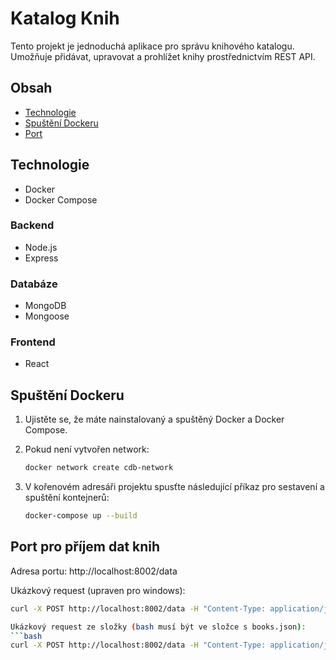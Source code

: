 # Katalog Knih

Tento projekt je jednoduchá aplikace pro správu knihového katalogu. Umožňuje přidávat, upravovat a prohlížet knihy prostřednictvím REST API.

## Obsah

- [Technologie](#technologie)
- [Spuštění Dockeru](#spuštění-dockeru)
- [Port](#port)


## Technologie
- Docker
- Docker Compose

### Backend
- Node.js
- Express

### Databáze
- MongoDB
- Mongoose

### Frontend
- React

## Spuštění Dockeru

1. Ujistěte se, že máte nainstalovaný a spuštěný Docker a Docker Compose.
2. Pokud není vytvořen network:

   ```bash
   docker network create cdb-network

3. V kořenovém adresáři projektu spusťte následující příkaz pro sestavení a spuštění kontejnerů:

   ```bash
   docker-compose up --build

## Port pro příjem dat knih

   Adresa portu: http://localhost:8002/data
   
   Ukázkový request (upraven pro windows): 
   ```bash
   curl -X POST http://localhost:8002/data -H "Content-Type: application/json" -d "[{\"isbn13\": \"9780131103627\", \"isbn10\": \"0131103628\", \"title\": \"The C Programming Language\"}]"
   
   Ukázkový request ze složky (bash musí být ve složce s books.json):    
   ```bash
   curl -X POST http://localhost:8002/data -H "Content-Type: application/json" --data-binary @books.json